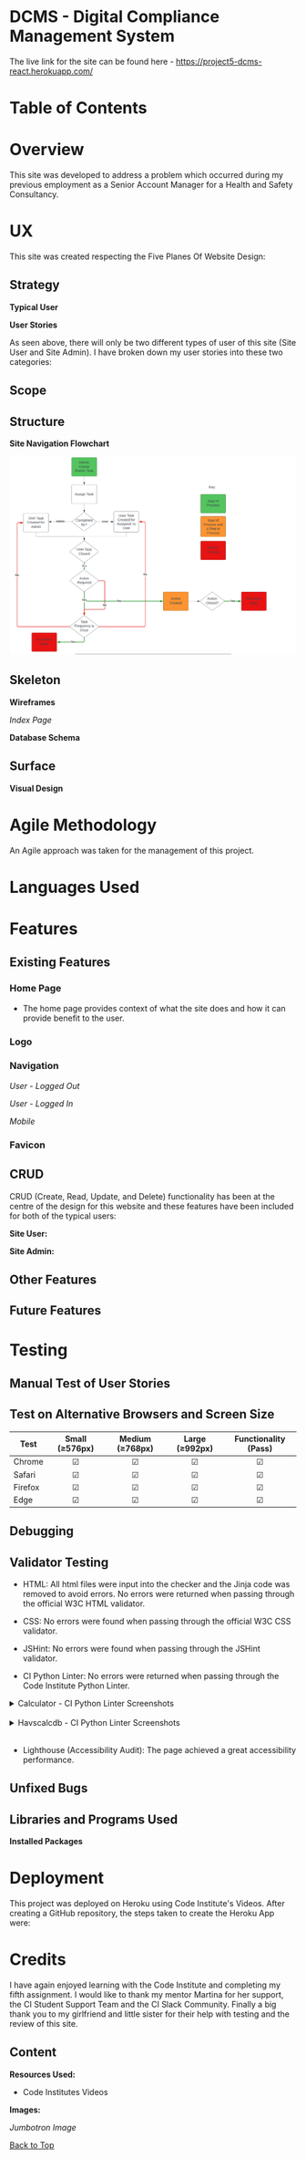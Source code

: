 # DCMS - Digital Compliance Management System

<!-- ![Am I Responsive Image](static/readme_images/am_i_responsive.jpg) -->

The live link for the site can be found here - https://project5-dcms-react.herokuapp.com/

# Table of Contents
<!-- - [Overview](#overview)
- [UX](#ux)
  - [Strategy](#strategy)
  - [Scope](#scope)
  - [Structure](#structure)
  - [Skeleton](#skeleton)
  - [Surface](#surface)
- [Languages Used](#languages-used)
- [Features](#features)
  - [Existing Features](#existing-features)
  - [CRUD](#crud)
  - [Other Features](#other-features)
  - [Future Features](#future-features)
- [Testing](#testing)
  - [Automated Testing](#automated-testing)
  - [Manual Test of User Stories](#manual-test-of-user-stories)
  - [Test on Alternative Browsers and Screen Size](#test-on-alternative-browsers-and-screen-size)
  - [Debugging](#debugging)
  - [Validator Testing](#validator-testing)
  - [Unfixed Bugs](#unfixed-bugs)
- [Libraries and Programs Used](#libraries-and-programs-used)
- [Deployment](#deployment)
- [Credits](#credits)
  - [Content](#content) -->

# Overview

This site was developed to address a problem which occurred during my previous employment as a Senior Account Manager for a Health and Safety Consultancy. 

# UX

This site was created respecting the Five Planes Of Website Design:

## Strategy

**Typical User**

<!-- *Site User*

A typical Site User would be a line manager responsible for the health and safety of their colleagues who are exposed to vibration as part of their duties. They will be required to assess the vibration risk exposed to their colleagues and will do this by completing a risk assessment. 

*Site Admin*

A typical Site Admin may be a Health and Safety Manager or a Director within a medium to large organisation whose employees are exposed to vibration as part of their duties. This company may have 100s of employees required to complete a vibration risk assessment on their behalf and/or have 100s of type of vibration equipment which their employees may use as part of their daily tasks. -->

**User Stories** 

As seen above, there will only be two different types of user of this site (Site User and Site Admin). I have broken down my user stories into these two categories:

<!-- *As a Site User:*

| Epic   |   ID   |      User Story     |  Story Points |
|--------|:------:|:--------------------|:-------------:|
|Calculator|1A|**View Calculator**: I can View the Calculator so that I can start to assess the vibration exposure of a new task.|4|
||1B|**Add Equipment to Calculator**: I can Add Equipment to a new Project so that I can include the equipment being used during a task to then assess the vibration exposure.|2|
||1C|**View Calculator Equipment Details**: I can View Calculator Equipment Details so that I can view the partial exposure limits of the item.|3|
||1D|**Edit Equipment Details in Calculator**: I can Edit Equipment Details in an Existing Project so that I can update equipment details where the duration of use has changed.|2|
||1E|**Delete Equipment in Calculator**: I can Delete Equipment in an Existing Project so that I can remove equipment which my no longer be used in a task.|2|
||1F|**Reset Calculator**: I can Reset Calculator so that I can assess a new task.|1|
||1G|**Calculate Exposure Details**: I can Calculate Exposure Details so that I can assess the overall exposure to vibration of a task.|3|
|Equipment (Site User)|2A|**View Equipment List**: I can View the Equipment List so that I can ensure the equipment needed for their calculation us available.|4|
||2B|**View Equipment Details**: I can View Equipment Details so that I can view the exposure limits of various items and decide which equipment is the safest to use.|3|
|Supplementary Site Features|3A|**Account Registration**: I can Register an Account so that I can access the system to assess a task with the calculator.|4|
||3B|**Equipment Pagination**: I can View a Paginated List of Equipment so that I can easily find equipment and view it's details.|1|

*As a Site Admin:*

| Epic   |   ID   |      User Story     |  Story Points |
|--------|:------:|:--------------------|:-------------:|
|Equipment (Site Admin)|4A|**Add equipment**: I can Add Equipment so that It is available for a user to included it within a calculator.|3|
||4B|**Edit Equipment Details**: I can Edit Equipment Details so that The most up to date information is available to the user.|1|
||4C|**Delete Equipment**: I can Delete Equipment so that It is no longer available to be used in a calculator.|1|
||4D|**Add Categories**: I can Add a Category so that It is available to be allocated to equipment.|3|
||4E|**Edit Categories**: I can Edit a Category so that The correct category can be allocated to equipment.|1|
||4F|**Delete Categories**: I can Delete a Category so that It is no longer available to be allocated to equipment.|1| -->

<!-- The objectives of this site are to:

- Make it quicker and easier for the user to assess a vibration task as all of the information is in a central accessible place
- Improve the users selection of equipment as they are able to decide to use a tool with a lower magnitude now that this information is available to them
- Reduce mistakes from potentially transferring incorrect information from testing reports or manufacturer's instructions
- Improve the uptake of employees assessing their vibration tasks given all of the information will be available to them and it easy to use
- Create a place for the management of company equipment. The database provides a central database of tools so the company is aware of what is being used within the business.  -->

## Scope

<!-- An MVP (Minimum Viable Product) approach was taken to the development of this site. The main features deemed as basic requirements for this site where:

- Account Registration
- CRUD Functionality (Both Site User and Site Admin)
- Device Responsiveness

For detailed explanation of all existing features see [Existing Features](#existing-features). While [Future Features](#future-features) where still within the possible scope of this project, they were deemed unnecessary at this point in time. -->

## Structure

**Site Navigation Flowchart**

![Flowchart](src/assets/README_images/flowchart.png)

## Skeleton

**Wireframes**

*Index Page*

<!-- ![Index Page Wireframe](static/readme_images/index_wireframe.jpg) -->

**Database Schema**

<!-- After initially setting out all of the information required for the site, I used data normalisation to structure each relational model to help reduce data redundancy and improve data integrity.

![Database Schema](static/readme_images/data_schema.jpg)

*Class Functions and JavaScript Functions*

To further improve data integrity, I decided to create class functions which calculated data values rather than storing this information in each model. As the user was able to update instances within the models which the outcome of the class function calculations were dependant on, keeping these separate from the model meant that only one instance within the model required updating.

This is also inclusive of the JavaScript Functions which update the users calculator page. These functions have been written in JavaScript rather than in the Django Calculator Model as the information required for these calculations can be multiple instances of equipment in users calculator. -->

## Surface

**Visual Design**

<!-- I selected 'Raleway' as the main font style to keep the website simple. The logo font of 'Permanent Marker' was used to add some style to the site. This font has also been used for the text links in the nav and for headings to maintain design continuity.

The heading background colour of light blue (rgb(108, 171, 221)) was also selected to keep with the minimalist style. I wanted to keep the main background white but then use the colours of the heading background for table headings to ensure that they were the main central focus of the page. Different colours have been used for the buttons on the site to make these easily distinguishable.

Icons were added to buttons throughout the site to aid the understanding of the functionality of that button. -->

# Agile Methodology

An Agile approach was taken for the management of this project. 

<!-- - User stories were written for each of the sites features. These included details of both acceptance criteria and the a list of tasks required to complete them.
- The user stories where then managed in a Kanban board which was created in [GitHub Projects](https://github.com/users/TuckerFaulk/projects/4/views/1?visibleFields=%5B%22Title%22%2C%22Assignees%22%2C%22Status%22%2C%22Labels%22%2C%22Milestone%22%5D). The kanban board was split into three columns: To do, In Progress, and Done.
- User stories were then prioritized with the MoSCoW approach and labels where used to manage this. -->

# Languages Used

<!-- - HTML
- CSS
- JavaScript
- JQuery
- Python
- Django
- Unittest (Django’s unit tests Python standard library module)
- SQL (PostgreSQL) -->

# Features

## Existing Features

### Home Page

- The home page provides context of what the site does and how it can provide benefit to the user.

<!-- ![Home Page](static/readme_images/home-page.jpg) -->

### Logo

<!-- ![Logo](static/readme_images/logo.jpg) -->

### Navigation

*User - Logged Out*

<!-- ![Navigation](static/readme_images/navbar_logged_out.jpg) -->

*User - Logged In*

<!-- ![Navigation - User Logged In](static/readme_images/navbar_logged_in.jpg) -->

*Mobile*

<!-- ![Navigation - Mobile](static/readme_images/navbar_mobile.jpg) -->

### Favicon

<!-- ![Favicon](static/readme_images/android-chrome-192x192.png) -->





## CRUD

CRUD (Create, Read, Update, and Delete) functionality has been at the centre of the design for this website and these features have been included for both of the typical users:

**Site User:**

<!-- - CREATE: A site user can add equipment to their calculator
- READ: A site user can view equipment details in their calculator and also in the equipment list
- UPDATE: A site user can edit details of equipment in their calculator
- DELETE: A site user can delete equipment from their calculator -->

**Site Admin:**

<!-- - CREATE: A site admin can add equipment/categories to the equipment/categories list through the admin site
- READ: A site admin can view details of equipment in the equipment list through the admin site
- UPDATE: A site admin can edit equipment/categories in the equipment/categories list through the admin site
- DELETE: A site admin can delete equipment/categories from the equipment/categories list through the admin site -->

## Other Features


## Future Features

<!-- - **Add Projects:** As a Site User I can Add a Project so that instead of resetting my calculator for a new task, I can create a new project and add to a new calculator (saving ones previously created to go back to). -->

# Testing

## Manual Test of User Stories



## Test on Alternative Browsers and Screen Size

|   Test   |   Small (≥576px) |  Medium (≥768px)   |   Large (≥992px)   |   Functionality (Pass)   |
|----------|:----------------:|:------------------:|:------------------:|:------------------------:|
|Chrome    |      ☑           |         ☑         |         ☑         |            ☑             |
|Safari    |      ☑           |         ☑         |         ☑         |            ☑             |
|Firefox   |      ☑           |         ☑         |         ☑         |            ☑             |
|Edge      |      ☑           |         ☑         |         ☑         |            ☑             |

## Debugging



## Validator Testing

- HTML: All html files were input into the checker and the Jinja code was removed to avoid errors. No errors were returned when passing through the official W3C HTML validator. 

<!-- ![HTML W3C Validator](static/readme_images/html-w3c-validator.jpg) -->

- CSS: No errors were found when passing through the official W3C CSS validator.

<!-- ![CSS W3C Validator](static/readme_images/css-validation.jpg) -->

- JSHint: No errors were found when passing through the JSHint validator.

<!-- ![JSHint](static/readme_images/jshint.jpg) -->

- CI Python Linter: No errors were returned when passing through the Code Institute Python Linter.

<details>
<summary>Calculator - CI Python Linter Screenshots</summary>

<!-- *admin.py*

![Admin - CI Python Linter](static/readme_images/admin-ci-linter.jpg)

*apps.py*

![Apps - CI Python Linter](static/readme_images/apps-ci-linter.jpg)

*forms.py*

![Forms - CI Python Linter](static/readme_images/forms-ci-linter.jpg)

*models.py*

![Models - CI Python Linter](static/readme_images/models-ci-linter.jpg)

*urls.py*

![URLs - CI Python Linter](static/readme_images/urls-ci-linter.jpg)

*views.py*

![Views - CI Python Linter](static/readme_images/views-ci-linter.jpg) -->

</details>
<br/>
<details>
<summary>Havscalcdb - CI Python Linter Screenshots</summary>

*urls.py*

<!-- ![URLs - CI Python Linter](static/readme_images/urls-havscalcdb-ci-linter.jpg) -->

</details>
<br/>

- Lighthouse (Accessibility Audit): The page achieved a great accessibility performance.

<!-- ![Lighthouse Accessibility Audit](static/readme_images/lighthouse.jpg) -->

## Unfixed Bugs



## Libraries and Programs Used

<!-- - Github: Store Repository
- Gitpod: IDE
- Heroku: Site Deployment
- Cloudinary: Serving static media files
- ElephantSQL: PostgreSQL database hosting
- Google Chrome, Microsoft Edge, Mozilla Firefox, Safari: Site testing on alternative browsers
- Chrome Dev Tools: Debugging and CSS testing of the site
- Microsoft OneNote: Planning notes for the project
- Microsoft Whiteboard: Developing wireframes
- Am I Responsive: Screenshots of the final project for the README file
- Lucid Charts: Planning the site process with a flow diagram
- Adobe Photoshop: Photo editing
- Bootstrap: CSS Styling
- Google Fonts: for the font families
- Font Awesome: to add icons to the site
- Real Favicon Generator: Creating Favicon -->

**Installed Packages**

<!-- - Cloudinary (1.30.0)
- Dj-database-url (0.5.0)
- Django (3.2.16)
- Django-allauth (0.51.0)
- Django-crispy-forms (1.14.0)
- Gunicorn (20.1.0)
- Psycopg2 (2.9.5)
- Coverage (7.0.5) -->

# Deployment

This project was deployed on Heroku using Code Institute's Videos. After creating a GitHub repository, the steps taken to create the Heroku App were:

# Credits

I have again enjoyed learning with the Code Institute and completing my fifth assignment. I would like to thank my mentor Martina for her support, the CI Student Support Team and the CI Slack Community. Finally a big thank you to my girlfriend and little sister for their help with testing and the review of this site.

## Content

**Resources Used:**

- Code Institutes Videos

**Images:**

*Jumbotron Image*

<!-- - [Jackhammer](https://www.istockphoto.com/photo/working-on-a-road-construction-gm164526286-23495173) -->



[Back to Top](#table-of-contents)